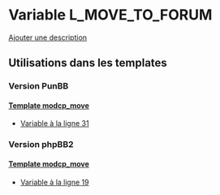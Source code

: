# Variable L_MOVE_TO_FORUM
[Ajouter une description](https://fa-tvars.appspot.com/var/L_MOVE_TO_FORUM)

## Utilisations dans les templates

### Version PunBB

#### [Template modcp_move](punbb/modcp_move.md#readme)
* [Variable &agrave; la ligne 31](../punbb/modcp_move.tpl#L31)

### Version phpBB2

#### [Template modcp_move](subsilver/modcp_move.md#readme)
* [Variable &agrave; la ligne 19](../subsilver/modcp_move.tpl#L19)